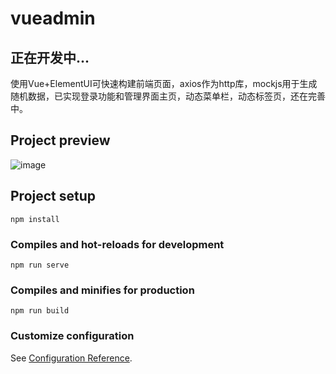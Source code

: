 # vueadmin
## 正在开发中...
使用Vue+ElementUI可快速构建前端页面，axios作为http库，mockjs用于生成随机数据，已实现登录功能和管理界面主页，动态菜单栏，动态标签页，还在完善中。

## Project preview

![image](https://user-images.githubusercontent.com/71574640/153355697-f71c02db-c04e-4f03-b8d1-8276e545c06e.png)



## Project setup
```
npm install
```

### Compiles and hot-reloads for development
```
npm run serve
```

### Compiles and minifies for production
```
npm run build
```

### Customize configuration
See [Configuration Reference](https://cli.vuejs.org/config/).
